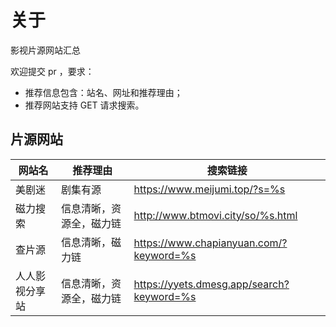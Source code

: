 # 关于

影视片源网站汇总

欢迎提交 pr ，要求：
- 推荐信息包含：站名、网址和推荐理由；
- 推荐网站支持 GET 请求搜索。

## 片源网站

| 网站名 | 推荐理由 | 搜索链接 | 
| ------|------|---------- |
| 美剧迷 | 剧集有源 | https://www.meijumi.top/?s=%s 
| 磁力搜索 | 信息清晰，资源全，磁力链 | http://www.btmovi.city/so/%s.html 
| 查片源 | 信息清晰，磁力链 | https://www.chapianyuan.com/?keyword=%s
| 人人影视分享站 | 信息清晰，资源全，磁力链 | https://yyets.dmesg.app/search?keyword=%s 

